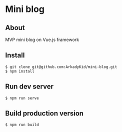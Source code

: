 # Mini blog

## About

MVP mini blog on Vue.js framework

## Install

````
$ git clone git@github.com:ArkadyKid/mini-blog.git
$ npm install
````

## Run dev server

````
$ npm run serve
````

## Build production version

````
$ npm run build
````
